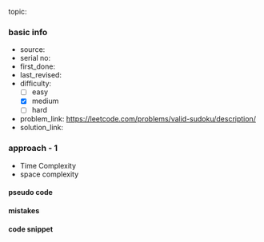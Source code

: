 topic:

### basic info
- source: 
- serial no:
- first_done:
- last_revised:
- difficulty:
	- [ ] easy
	- [x] medium
	- [ ] hard
- problem_link: https://leetcode.com/problems/valid-sudoku/description/
- solution_link:

### approach - 1
- Time Complexity
- space complexity

#### pseudo code

#### mistakes

#### code snippet
```python

```